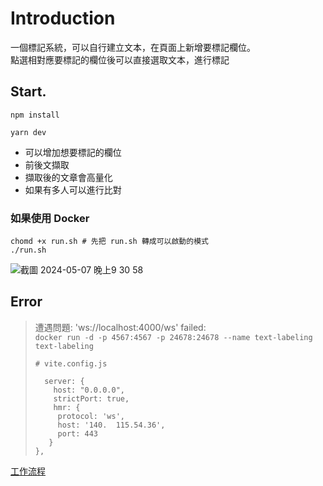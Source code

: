 # Introduction

一個標記系統，可以自行建立文本，在頁面上新增要標記欄位。  
點選相對應要標記的欄位後可以直接選取文本，進行標記

## Start.


`npm install`

```
yarn dev
```

+ 可以增加想要標記的欄位
+ 前後文擷取
+ 擷取後的文章會高量化
+ 如果有多人可以進行比對

### 如果使用 Docker
```
chomd +x run.sh # 先把 run.sh 轉成可以啟動的模式
./run.sh
```

![截圖 2024-05-07 晚上9 30 58](https://github.com/Chrouos/Text-Labeling-System/assets/56072039/0fecd4d2-071d-4894-90aa-fbb0003d8aed)

## Error

> 遭遇問題: 'ws://localhost:4000/ws' failed:  
> `docker run -d -p 4567:4567 -p 24678:24678 --name text-labeling text-labeling`  
> ```
> # vite.config.js
>
>   server: {
>     host: "0.0.0.0",
>     strictPort: true,
>     hmr: {
>      protocol: 'ws',
>      host: '140.  115.54.36',
>      port: 443
>    }
> },
> ```


[工作流程](https://github.com/Chrouos/Text-Labeling-System/blob/main/workflow.md)
